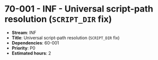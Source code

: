 # 70-001 - INF - Universal script-path resolution (`SCRIPT_DIR` fix)
- **Stream**: INF
- **Title**: Universal script-path resolution (`SCRIPT_DIR` fix)
- **Dependencies**: 60-001
- **Priority**: P0
- **Estimated hours**: 2

